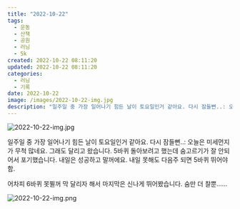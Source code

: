 ```yaml
---
title: "2022-10-22"
tags:
  - 운동
  - 산책
  - 공원
  - 러닝
  - 5k
created: 2022-10-22 08:11:20
updated: 2022-10-22 08:11:20
categories:
  - 러닝
  - 기록
date: 2022-10-22
image: /images/2022-10-22-img.jpg
description: "일주일 중 가장 일어나기 힘든 날이 토요일인거 같아요. 다시 잠들뻔..: 오늘은 미세먼지가 무척 많네요. 그래도 달리고 왔습니다. 5바퀴 돌아보려고 했는데 숨고르기가 잘 안되어서 포기했습니다. 내일은 성공하고 말꺼에요. 내일 못해도 다음주 되면 5바퀴 뛰어야 함. 어차피 6바퀴 못뛸꺼 "
---
```


![2022-10-22-img.jpg](/images/2022-10-22-img.jpg)
 
 

일주일 중 가장 일어나기 힘든 날이 토요일인거 같아요. 다시 잠들뻔..:
오늘은 미세먼지가 무척 많네요. 그래도 달리고 왔습니다. 5바퀴 돌아보려고 했는데 숨고르기가 잘 안되어서 포기했습니다. 내일은 성공하고 말꺼에요. 내일 못해도 다음주 되면 5바퀴 뛰어야 함.

어차피 6바퀴 못뛸꺼 막 달리자 해서 마지막은 신나게 뛰어봤습니다. 숨만 더 찰뿐……

 
 ![2022-10-22-img.png](/images/2022-10-22-img.png)
